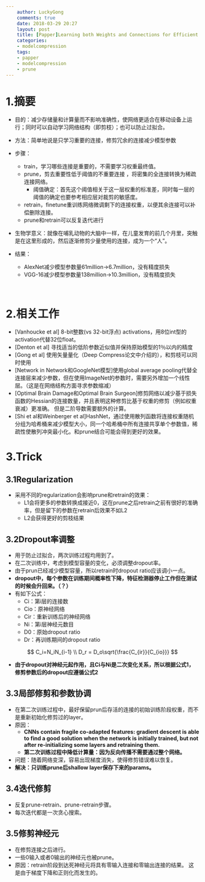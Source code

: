 ```yaml
---
    author: LuckyGong
    comments: true
    date: 2018-03-29 20:27
    layout: post
    title: [Papper]Learning both Weights and Connections for Efficient
    categories:
    - modelcompression
    tags:
    - papper
    - modelcompression
    - prune
---
```


# 1.摘要

- 目的：减少存储量和计算量而不影响准确性，使网络更适合在移动设备上运行；同时可以自动学习网络结构（即剪枝）；也可以防止过拟合。

- 方法：简单地说是只学习重要的连接，修剪冗余的连接减少模型参数

- 步骤：

  - train，学习哪些连接是重要的，不需要学习权重最终值。
  - prune，剪去重要性低于阈值的不重要连接 ，将密集的全连接转换为稀疏连接网络。
    - 阈值确定：首先这个阈值相关于这一层权重的标准差，同时每一层的阈值的确定也要参考相应层对裁剪的敏感度。
  - retrain，finetune重训练网络微调剩下的连接权重，以便其余连接可以补偿删除连接。
  - prune和retrain可以反复迭代进行

- 生物学意义：就像在哺乳动物的大脑中一样，在儿童发育的前几个月里，突触是在这里形成的，然后逐渐修剪少量使用的连接，成为一个“人”。

- 结果：

  - AlexNet减少模型参数量61million->6.7million，没有精度损失 
  - VGG-16减少模型参数量138million->10.3million，没有精度损失

  ​

# 2.相关工作

- [Vanhoucke et al] 8-bit整数(vs 32-bit浮点) activations，用8位int型的activation代替32位float。
- [Denton et al] 寻找适当的低阶参数近似值并保持原始模型的1％以内的精度
- [Gong et al] 使用矢量量化（Deep Compress论文中介绍的），和剪枝可以同时使用
- [Network in Network和GoogleNet模型]使用global average pooling代替全连接层来减少参数，但在使用ImageNet的参数时，需要另外增加一个线性层。（这是在网络结构方面寻求参数缩减）
- [Optimal Brain Damage和Optimal Brain Surgeon]修剪网络以减少基于损失函数的Hessian的连接数量，并且表明这种修剪比基于权重的修剪（例如权重衰减）更准确。 但是二阶导数需要额外的计算。
- [Shi et al和Weinberger et al]HashNet，通过使用散列函数将连接权重随机分组为哈希桶来减少模型大小，同一个哈希桶中所有连接共享单个参数值，稀疏性使散列冲突最小化。和prune结合可能会得到更好的效果。

# 3.Trick

## 3.1Regularization

- 采用不同的regularization会影响prune和retrain的效果：
  - L1会将更多的参数转换成接近0，这在prune之后retrain之前有很好的准确率，但是留下的参数在retrain后效果不如L2
  - L2会获得更好的剪枝结果

## 3.2Dropout率调整

- 用于防止过拟合，两次训练过程均用到了。
- 在二次训练中，考虑到模型容量的变化，必须调整dropout率。
- 由于prun已经减少模型容量，所以retrain时dropout ratio应该调小一点。
- **dropout中，每个参数在训练期间概率性下降，特征检测器停止工作但在测试的时候会升回来。（？）**
- 有如下公式：
  - Ci：第i层的连接数
  - Cio：原神经网络
  - Cir：重新训练后的神经网络
  - Ni：第i层神经元数目
  - D0：原始dropout ratio
  - Dr：再训练期间的dropout ratio

$$
C_i=N_iN_{i-1} \\
D_r = D_o\sqrt{\frac{C_{ir}}{C_{io}}}
$$

- **由于dropout对神经元起作用，且Ci与Ni是二次变化关系，所以根据公式1，修剪参数后的dropout应遵循公式2**

## 3.3局部修剪和参数协调

- 在第二次训练过程中，最好保留prun后存活的连接的初始训练阶段权重，而不是重新初始化修剪过的layer。
- 原因：
  - **CNNs contain fragile co-adapted features: gradient descent is able to find a good solution when the network is initially trained, but not after re-initializing some layers and retraining them.**
  - **第二次训练过程中降低计算量：因为反向传播不需要通过整个网络。**
- 问题：随着网络变深，容易出现梯度消失，使得修剪错误难以恢复。
- **解决：只训练prune后shallow layer保存下来的params。**

## 3.4迭代修剪

- 反复prune-retrain、prune-retrain步骤。
- 每次迭代都是一次贪心搜索。

## 3.5修剪神经元

- 在修剪连接之后进行。
- 一些0输入或者0输出的神经元也被prune。
- 原因：retrain阶段到达死神经元将具有零输入连接和零输出连接的结果。 这是由于梯度下降和正则化而发生的。